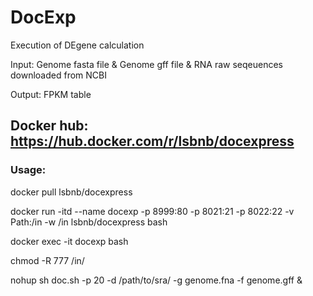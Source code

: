 # DocExp
Execution of DEgene calculation

Input: Genome fasta file & Genome gff file & RNA raw seqeuences downloaded from NCBI

Output: FPKM table

## Docker hub: https://hub.docker.com/r/lsbnb/docexpress

### Usage:
docker pull lsbnb/docexpress

docker run -itd --name docexp -p 8999:80 -p 8021:21 -p 8022:22 -v Path:/in -w /in lsbnb/docexpress bash

docker exec -it docexp bash

chmod -R 777 /in/

nohup sh doc.sh -p 20 -d /path/to/sra/ -g genome.fna -f genome.gff &
